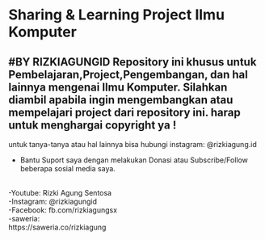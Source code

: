# Sharing & Learning Project Ilmu Komputer
#BY RIZKIAGUNGID
Repository ini khusus untuk Pembelajaran,Project,Pengembangan, dan hal lainnya mengenai Ilmu Komputer. Silahkan diambil apabila ingin mengembangkan atau mempelajari project dari repository ini.
harap untuk menghargai copyright ya !
-
untuk tanya-tanya atau hal lainnya bisa hubungi
instagram: @rizkiagung.id
- Bantu Suport saya dengan melakukan Donasi atau Subscribe/Follow beberapa sosial media saya.
<br>
-Youtube: Rizki Agung Sentosa
<br>
-Instagram: @rizkiagungid
<br>
-Facebook: fb.com/rizkiagungsx
<br>
-saweria:
<br>
https://saweria.co/rizkiagung
<br>
